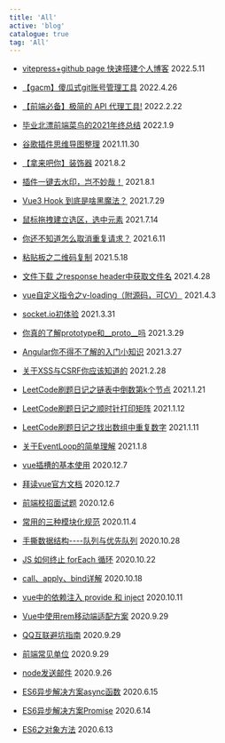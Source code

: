 ```yaml
---
title: 'All'
active: 'blog'
catalogue: true
tag: 'All'
---
```

- [vitepress+github page 快速搭建个人博客](./Vuejs/libs/vitepress) <Tag>2022.5.11</Tag>

- [【gacm】傻瓜式git账号管理工具](./Tool/libs/gacm) <Tag>2022.4.26</Tag>

- [【前端必备】极简的 API 代理工具!](./Tool/libs/apiProxy) <Tag>2022.2.22</Tag>

- [毕业北漂前端菜鸟的2021年终总结](./InformalEssay/libs/2021) <Tag>2022.1.9</Tag>

- [谷歌插件思维导图整理](./Tool/libs/chrome) <Tag>2021.11.30</Tag>

- [【拿来吧你】装饰器](./Javascript/libs/decorator) <Tag>2021.8.2</Tag>

- [插件一键去水印，岂不妙哉！](./Tool/libs/clear) <Tag>2021.8.1</Tag>

- [Vue3 Hook 到底是啥黑魔法？](./Vuejs/libs/vueHook) <Tag>2021.7.29</Tag>

- [鼠标拖拽建立选区，选中元素](./Vuejs/libs/select) <Tag>2021.7.14</Tag>

- [你还不知道怎么取消重复请求？](./Javascript/libs/axios) <Tag>2021.6.11</Tag>

- [粘贴板之二维码复制](./Javascript/libs/copy-code) <Tag>2021.5.18</Tag>

- [文件下载 之response header中获取文件名](./Javascript/libs/response-header) <Tag>2021.4.28</Tag>

- [vue自定义指令之v-loading（附源码，可CV）](./Vuejs/libs/loadong) <Tag>2021.4.3</Tag>

- [socket.io初体验](./Nodejs/libs/socket) <Tag>2021.3.31</Tag>

- [你真的了解prototype和__proto__吗](./Javascript/libs/prototype) <Tag>2021.3.29</Tag>

- [Angular你不得不了解的入门小知识](./Javascript/libs/angular) <Tag>2021.3.27</Tag>

- [关于XSS与CSRF你应该知道的](./Javascript/libs/csrf) <Tag>2021.2.28</Tag>

- [LeetCode刷题日记之链表中倒数第k个节点](./Javascript/libs/leetcode-list) <Tag>2021.1.21</Tag>

- [LeetCode刷题日记之顺时针打印矩阵](./Javascript/libs/leetcode-rect) <Tag>2021.1.12</Tag>

- [LeetCode刷题日记之找出数组中重复数字](./Javascript/libs/leetcode-num) <Tag>2021.1.11</Tag>

- [关于EventLoop的简单理解](./Javascript/libs/eventLoop) <Tag>2021.1.8</Tag>

- [vue插槽的基本使用](./Vuejs/libs/slot) <Tag>2020.12.7</Tag>

- [拜读vue官方文档](./Vuejs/libs/offical) <Tag>2020.12.7</Tag>

- [前端校招面试题](./InformalEssay/libs/notes) <Tag>2020.12.6</Tag>

- [常用的三种模块化规范](./Javascript/libs/module) <Tag>2020.11.4</Tag>

- [手撕数据结构----队列与优先队列](./Javascript/libs/queen) <Tag>2020.10.28</Tag>

- [JS 如何终止 forEach 循环](./Javascript/libs/forEach) <Tag>2020.10.22</Tag>

- [call、apply、bind详解](./Javascript/libs/call-bind) <Tag>2020.10.18</Tag>

- [vue中的依赖注入 provide 和 inject](./Vuejs/libs/inject) <Tag>2020.10.11</Tag>

- [Vue中使用rem移动端适配方案](./Vuejs/libs/rem) <Tag>2020.9.29</Tag>

- [QQ互联避坑指南](./InformalEssay/libs/qq) <Tag>2020.9.29</Tag>

- [前端常见单位](./InformalEssay/libs/px) <Tag>2020.9.29</Tag>

- [node发送邮件](./Nodejs/libs/email) <Tag>2020.9.26</Tag>

- [ES6异步解决方案async函数](./Javascript/libs/async) <Tag>2020.6.15</Tag>

- [ES6异步解决方案Promise](./Javascript/libs/promise) <Tag>2020.6.14</Tag>

- [ES6之对象方法](./Javascript/libs/object) <Tag>2020.6.13</Tag>
